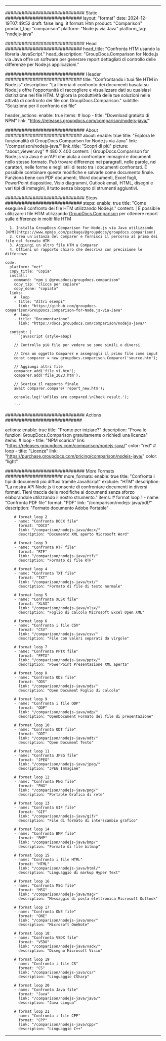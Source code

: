 
---
############################# Static ############################
layout: "format"
date:  2024-12-19T07:49:52
draft: false
lang: it
format: Htm
product: "Comparison"
product_tag: "comparison"
platform: "Node.js via Java"
platform_tag: "nodejs-java"

############################# Head ############################
head_title: "Confronta HTM usando la libreria JavaScript."
head_description: "GroupDocs.Comparison for Node.js via Java offre un software per generare report dettagliati di controllo delle differenze per Node.js applicazioni."

############################# Header ############################
title: "Confrontando i tuoi file HTM in Node.js" 
description: "La libreria di confronto dei documenti basata su Node.js offre l'opportunità di raccogliere e visualizzare dati su qualsiasi distinzione nei file HTM. Migliora la produttività delle tue soluzioni nelle attività di confronto dei file con GroupDocs.Comparison."
subtitle: "Soluzione per il confronto dei file" 

header_actions:
  enable: true
  items:
    #  loop
    - title: "Download gratuito di NPM"
      link: "https://releases.groupdocs.com/comparison/nodejs-java/"
      
############################# About ############################
about:
    enable: true
    title: "Esplora le funzionalità di GroupDocs.Comparison for Node.js via Java"
    link: "/comparison/nodejs-java/"
    link_title: "Scopri di più"
    picture: "about_viewer.svg" # 480 X 400
    content: |
       GroupDocs.Comparison for Node.js via Java è un'API che aiuta a confrontare immagini e documenti nello stesso formato. Può trovare differenze nei paragrafi, nelle parole, nei caratteri, nelle forme e negli stili di testo tra i documenti confrontati. È possibile combinare queste modifiche e salvarle come documento finale. Funziona bene con PDF documenti, Word documenti, Excel fogli, PowerPoint diapositive, Visio diagrammi, Outlook email, HTML, disegni e vari tipi di immagini, il tutto senza bisogno di strumenti aggiuntivi.

############################# Steps ############################
steps:
    enable: true
    title: "Come eseguire il confronto dei file HTM utilizzando Node.js."
    content: |
      È possibile utilizzare i file HTM utilizzando [GroupDocs.Comparison](https://products.groupdocs.com/comparison/nodejs-java/) per ottenere report sulle differenze in molti file HTM
      
      1. Installa GroupDocs.Comparison for Node.js via Java utilizzando [NPM](https://www.npmjs.com/package/@groupdocs/groupdocs.comparison)
      2. Crea un'istanza del Comparer e fornisci il percorso al primo dei file nel formato HTM
      3. Aggiungi un altro file HTM a Comparer
      4. Ottieni un rapporto chiaro che descriva con precisione le differenze
   
    code:
      platform: "net"
      copy_title: "Copia"
      install:
        command: "npm i @groupdocs/groupdocs.comparison"
        copy_tip: "clicca per copiare"
        copy_done: "copiato"
      links:
        #  loop
        - title: "Altri esempi"
          link: "https://github.com/groupdocs-comparison/GroupDocs.Comparison-for-Node.js-via-Java"
        #  loop
        - title: "Documentazione"
          link: "https://docs.groupdocs.com/comparison/nodejs-java/"
          
      content: |
        ```javascript {style=abap}

        // Controlla più file per vedere se sono simili o diversi

        // Crea un oggetto Comparer e assegnagli il primo file come input
        const comparer = new groupdocs.comparison.Comparer('source.htm');

        // Aggiungi altri file
        comparer.add('file_v1.htm');
        comparer.add('file_2023.htm');

        // Scarica il rapporto finale
        await comparer.compare('report_new.htm');

        console.log('\nFiles are compared.\nCheck result.');

        ```            

############################# Actions ############################

actions:
  enable: true
  title: "Pronto per iniziare?"
  description: "Prova le funzioni GroupDocs.Comparison gratuitamente o richiedi una licenza"
  items:
    #  loop
    - title: "NPM scarica"
      link: "https://releases.groupdocs.com/comparison/nodejs-java/"
      color: "red"
        #  loop
    - title: "Licenze"
      link: "https://purchase.groupdocs.com/pricing/comparison/nodejs-java/"
      color: "light"


############################# More Formats #####################
more_formats:
    enable: true
    title: "Confronta i tipi di documenti più diffusi tramite JavaScript"
    exclude: "HTM"
    description: "La nostra API Node.js ti consente di confrontare documenti in diversi formati. Tieni traccia delle modifiche ai documenti senza sforzo elaborandole utilizzando il nostro strumento."
    items: 
        # format loop 1
        - name: "Confronta PDF file"
          format: "PDF"
          link: "/comparison/nodejs-java/pdf/"
          description: "Formato documento Adobe Portable"

        # format loop 2
        - name: "Confronta DOCX file"
          format: "DOCX"
          link: "/comparison/nodejs-java/docx/"
          description: "Documento XML aperto Microsoft Word"

        # format loop 3
        - name: "Confronta RTF file"
          format: "RTF"
          link: "/comparison/nodejs-java/rtf/"
          description: "Formato di file RTF"

        # format loop 4
        - name: "Confronta TXT file"
          format: "TXT"
          link: "/comparison/nodejs-java/txt/"
          description: "Formato di file di testo normale"

        # format loop 5
        - name: "Confronta XLSX file"
          format: "XLSX"
          link: "/comparison/nodejs-java/xlsx/"
          description: "Foglio di calcolo Microsoft Excel Open XML"

        # format loop 6
        - name: "Confronta i file CSV"
          format: "CSV"
          link: "/comparison/nodejs-java/csv/"
          description: "File con valori separati da virgole"

        # format loop 7
        - name: "Confronta PPTX file"
          format: "PPTX"
          link: "/comparison/nodejs-java/pptx/"
          description: "PowerPoint Presentazione XML aperta"

        # format loop 8
        - name: "Confronta ODS file"
          format: "ODS"
          link: "/comparison/nodejs-java/ods/"
          description: "Open Document Foglio di calcolo"

        # format loop 9
        - name: "Confronta i file ODP"
          format: "ODP"
          link: "/comparison/nodejs-java/odp/"
          description: "OpenDocument Formato del file di presentazione"

        # format loop 10
        - name: "Confronta ODT file"
          format: "ODT"
          link: "/comparison/nodejs-java/odt/"
          description: "Open Document Testo"

        # format loop 11
        - name: "Confronta JPEG file"
          format: "JPEG"
          link: "/comparison/nodejs-java/jpeg/"
          description: "JPEG Immagine"

        # format loop 12
        - name: "Confronta PNG file"
          format: "PNG"
          link: "/comparison/nodejs-java/png/"
          description: "Portable Grafica di rete"

        # format loop 13
        - name: "Confronta GIF file"
          format: "GIF"
          link: "/comparison/nodejs-java/gif/"
          description: "File di formato di interscambio grafico"

        # format loop 14
        - name: "Confronta BMP file"
          format: "BMP"
          link: "/comparison/nodejs-java/bmp/"
          description: "Formato di file bitmap"

        # format loop 15
        - name: "Confronta i file HTML"
          format: "HTML"
          link: "/comparison/nodejs-java/html/"
          description: "Linguaggio di markup Hyper Text"

        # format loop 16
        - name: "Confronta MSG file"
          format: "MSG"
          link: "/comparison/nodejs-java/msg/"
          description: "Messaggio di posta elettronica Microsoft Outlook"

        # format loop 17
        - name: "Confronta ONE file"
          format: "ONE"
          link: "/comparison/nodejs-java/one/"
          description: "Microsoft OneNote"

        # format loop 18
        - name: "Confronta VSDX file"
          format: "VSDX"
          link: "/comparison/nodejs-java/vsdx/"
          description: "Disegno Microsoft Visio"

        # format loop 19
        - name: "Confronta i file CS"
          format: "CS"
          link: "/comparison/nodejs-java/cs/"
          description: "Linguaggio CSharp"

        # format loop 20
        - name: "Confronta Java file"
          format: "Java"
          link: "/comparison/nodejs-java/java/"
          description: "Java Lingua"
          
        # format loop 21
        - name: "Confronta i file CPP"
          format: "CPP"
          link: "/comparison/nodejs-java/cpp/"
          description: "Linguaggio C++"
---